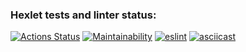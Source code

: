 ### Hexlet tests and linter status:
[![Actions Status](https://github.com/losevo/frontend-project-lvl1/workflows/hexlet-check/badge.svg)](https://github.com/losevo/frontend-project-lvl1/actions)
[![Maintainability](https://api.codeclimate.com/v1/badges/a99a88d28ad37a79dbf6/maintainability)](https://codeclimate.com/github/codeclimate/codeclimate/maintainability)
[![eslint](https://github.com/losevo/frontend-project-lvl1/actions/workflows/eslint.yml/badge.svg)](https://github.com/losevo/frontend-project-lvl1/actions/workflows/eslint.yml)
[![asciicast](https://asciinema.org/a/dY7WHZoVlTCcf6b42u1mxWcmp.svg)](https://asciinema.org/a/dY7WHZoVlTCcf6b42u1mxWcmp)